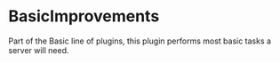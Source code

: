 # BasicImprovements
Part of the Basic line of plugins, this plugin performs most basic tasks a server will need. 
